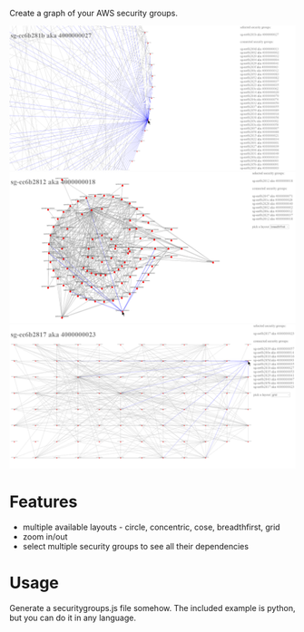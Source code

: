 Create a graph of your AWS security groups.

![screenshot](https://github.com/melbaa/securitygroupgraph/blob/master/screen1.png)
![screenshot](https://github.com/melbaa/securitygroupgraph/blob/master/screen2.png)
![screenshot](https://github.com/melbaa/securitygroupgraph/blob/master/screen3.png)

# Features
* multiple available layouts - circle, concentric, cose, breadthfirst, grid
* zoom in/out
* select multiple security groups to see all their dependencies

# Usage
Generate a securitygroups.js file somehow. The included example is python,
but you can do it in any language.
